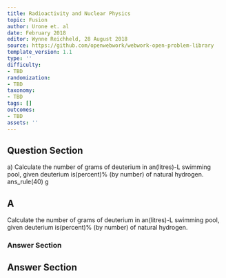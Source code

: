 ```yaml
---
title: Radioactivity and Nuclear Physics
topic: Fusion
author: Urone et. al
date: February 2018
editor: Wynne Reichheld, 28 August 2018
source: https://github.com/openwebwork/webwork-open-problem-library
template_version: 1.1
type: ''
difficulty:
- TBD
randomization:
- TBD
taxonomy:
- TBD
tags: []
outcomes:
- TBD
assets: ''
---
```


## Question Section 

a) Calculate the number of grams of deuterium in an(litres)-L swimming pool, given deuterium is(percent)% (by number) of natural hydrogen.
ans_rule(40) g

## A
Calculate the number of grams of deuterium in an(litres)-L swimming pool, given deuterium is(percent)% (by number) of natural hydrogen.
### Answer Section


## Answer Section

